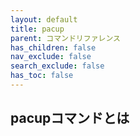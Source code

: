 ```yaml
---
layout: default
title: pacup
parent: コマンドリファレンス
has_children: false
nav_exclude: false
search_exclude: false
has_toc: false
---
```


## pacupコマンドとは
